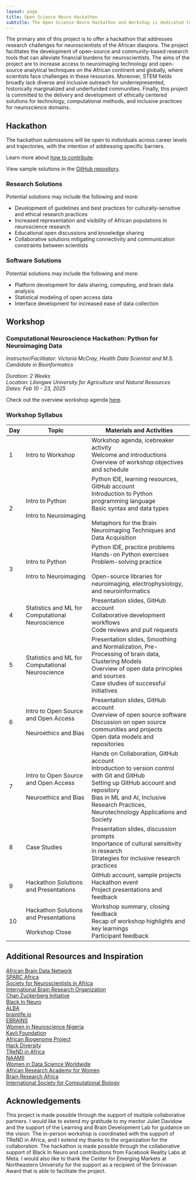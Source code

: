 ```yaml
---
layout: page
title: Open Science Neuro Hackathon
subtitle: The Open Science Neuro Hackathon and Workshop is dedicated to building training, research, and software tools for neuroscientists and researchers across the African diaspora and continent.
---
```


The primary aim of this project is to offer a hackathon that addresses research challenges for neuroscientists of the African diaspora. The project facilitates the development of open-source and community-based research tools that can alleviate financial burdens for neuroscientists. The aims of the project are to increase access to neuroimaging technology and open-source analytical techniques on the African continent and globally, where scientists face challenges in these resources. Moreover, STEM fields broadly lack diverse and inclusive outreach for underrepresented, historically marginalized and underfunded communities. Finally, this project is committed to the delivery and development of ethically centered solutions for technology, computational methods, and inclusive practices for neuroscience domains.

## Hackathon

The hackathon submissions will be open to individuals across career levels and trajectories, with the intention of addressing specific barriers.

Learn more about [how to contribute](https://github.com/victoriamccray/Hackathon/blob/main/CONTRIBUTING.md).

View sample solutions in the [GitHub repository](https://github.com/victoriamccray/Hackathon/tree/main).

### Research Solutions

Potential solutions may include the following and more:

- Development of guidelines and best practices for culturally-sensitive and ethical research practices
- Increased representation and visibility of African populations in neuroscience research
- Educational open discussions and knowledge sharing
- Collaborative solutions mitigating connectivity and communication constraints between scientists

### Software Solutions

Potential solutions may include the following and more:

- Platform development for data sharing, computing, and brain data analysis
- Statistical modeling of open access data
- Interface development for increased ease of data collection

## Workshop

### Computational Neuroscience Hackathon: Python for Neuroimaging Data

*Instructor/Facilitator: Victoria McCray, Health Data Scientist and M.S. Candidate in Bioinformatics*

*Duration: 2 Weeks*
<br>*Location: Lilongwe University for Agriculture and Natural Resources*
<br>*Dates: Feb 10 - 23, 2025*

Check out the overview workshop agenda [here](assets/img/workshop-agenda.pdf).

### Workshop Syllabus

| Day | Topic                                     | Materials and Activities                                                                                         |
|-----|-------------------------------------------|-------------------------------------------------------------------------------------------------------------------|
| 1   | Intro to Workshop                        | Workshop agenda, icebreaker activity<br>Welcome and introductions<br>Overview of workshop objectives and schedule |
| 2   | Intro to Python<br><br>Intro to Neuroimaging                    | Python IDE, learning resources, GitHub account<br>Introduction to Python programming language<br>Basic syntax and data types<br><br> Metaphors for the Brain<br>Neuroimaging Techniques and Data Acquisition |
| 3   | Intro to Python<br><br>Intro to Neuroimaging                         | Python IDE, practice problems<br>Hands-on Python exercises<br>Problem-solving practice<br><br>Open-source libraries for neuroimaging, electrophysiology, and neuroinformatics                            |
| 4   | Statistics and ML for Computational Neuroscience         | Presentation slides, GitHub account<br>Collaborative development workflows<br>Code reviews and pull requests       |
| 5   | Statistics and ML for Computational Neuroscience                | Presentation slides, Smoothing and Normalization, Pre-Processing of brain data, Clustering Models<br>Overview of open data principles and sources<br>Case studies of successful initiatives |
| 6   | Intro to Open Source and Open Access<br><br>Neuroethics and Bias                     | Presentation slides, GitHub account<br>Overview of open source software<br>Discussion on open source communities and projects<br>Open data models and repositories |
| 7   | Intro to Open Source and Open Access<br><br>Neuroethics and Bias                            | Hands on Collaboration, GitHub account<br>Introduction to version control with Git and GitHub<br>Setting up GitHub account and repository <br>Bias in ML and AI, Inclusive Research Practices, Neurotechnology Applications and Society|
| 8   | Case Studies        | Presentation slides, discussion prompts<br>Importance of cultural sensitivity in research<br>Strategies for inclusive research practices |
| 9   | Hackathon Solutions and Presentations          | GitHub account, sample projects<br>Hackathon event<br>Project presentations and feedback                           |
| 10  | Hackathon Solutions and Presentations<br><br>Workshop Close                           | Workshop summary, closing feedback<br>Recap of workshop highlights and key learnings<br>Participant feedback      |


## Additional Resources and Inspiration

[African Brain Data Network](https://africanbraindatanetwork.com/)
<br>[SPARC Africa](https://sparcopen.org/people/sparc-africa/)
<br>[Society for Neuroscientists in Africa](https://sonafrica.org/)
<br>[International Brain Research Organization](https://ibro.org/)
<br>[Chan Zuckerberg Initiative](https://chanzuckerberg.com/eoss/)
<br>[Black In Neuro](https://blackinneuro.com/)
<br>[ALBA](https://www.alba.network/)
<br>[brainlife.io](https://brainlife.io/about/)
<br>[EBRAINS](https://www.ebrains.eu/)
<br>[Women in Neuroscience Nigeria](https://www.winng.org.ng/)
<br>[Kavli Foundation](https://www.kavlifoundation.org/)
<br>[African Biogenome Project](https://africanbiogenome.org/)
<br>[Hack Diversity](https://www.hackdiversity.com/)
<br>[TReND in Africa](https://trendinafrica.org/)
<br>[NAAMII](https://www.naamii.org.np/)
<br>[Women in Data Science Worldwide](https://www.widsworldwide.org/)
<br>[African Research Academy for Women](https://www.africanwomenresearchers.org/)
<br>[Brain Research Africa](https://brainafrica.org/)
<br>[International Society for Computational Biology](https://www.iscb.org/)

## Acknowledgements

This project is made possible through the support of multiple collaborative partners. I would like to extend my gratitude to my mentor Juliet Davidow and the support of the Learning and Brain Development Lab for guidance on the vision. The in-person workshop is coordinated with the support of TReND in Africa, and I extend my thanks to the organization for the collaboration. The hackathon is made possible through the collaborative support of Black In Neuro and contributions from Facebook Reality Labs at Meta. I would also like to thank the Center for Emerging Markets at Northeastern University for the support as a recipient of the Srinivasan Award that is able to facilitate the project.
